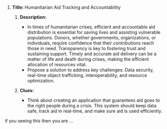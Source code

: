 1. **Title:** Humanitarian Aid Tracking and Accountability

   1. **Description:**

      - In times of humanitarian crises, efficient and accountable aid distribution is essential for saving lives and assisting vulnerable populations. Donors, whether governments, organizations, or individuals, require confidence that their contributions reach those in need. Transparency is key to fostering trust and sustaining support. Timely and accurate aid delivery can be a matter of life and death during crises, making the efficient allocation of resources vital.
      - Propose a solution to address key challenges: Data security, real-time object trafficking, interoperability, and resource optimization.

   2. **Clues:**
      - Think about creating an application that guarantees aid goes to the right people during a crisis. This system should keep data safe, track aid in real-time, and make sure aid is used efficiently.




if you seeing this then you are ...

